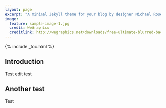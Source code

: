 ```yaml
---
layout: page
excerpt: "A minimal Jekyll theme for your blog by designer Michael Rose."
image:
  feature: sample-image-1.jpg
  credit: WeGraphics
  creditlink: http://wegraphics.net/downloads/free-ultimate-blurred-background-pack/
---
```


{% include _toc.html %}

## Introduction

Test edit test

## Another test

Test 

